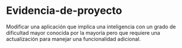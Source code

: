 # Evidencia-de-proyecto
Modificar una aplicación que implica una inteligencia con un grado de dificultad mayor conocida por la mayoría pero que requiere una actualización para manejar una funcionalidad adicional.
